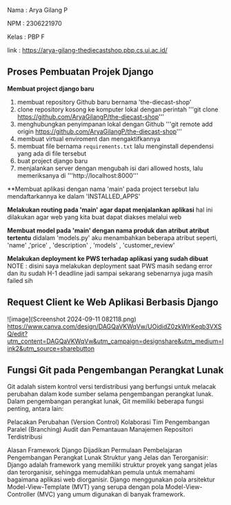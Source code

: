 Nama : Arya Gilang P

NPM : 2306221970

Kelas : PBP F

link : https://arya-gilang-thediecastshop.pbp.cs.ui.ac.id/

## Proses Pembuatan Projek Django

**Membuat project django baru**
1. membuat repository Github baru bernama 'the-diecast-shop'
2. clone repository kosong ke komputer lokal dengan perintah '''git clone https://github.com/AryaGilangP/the-diecast-shop'''
3. menghubungkan penyimpanan lokal dengan Github '''git remote add origin https://github.com/AryaGilangP/the-diecast-shop'''
4. membuat virtual enviroment dan mengaktifkannya
5. membuat file bernama `requirements.txt` lalu menginstall dependensi yang ada di file tersebut
6. buat project django baru 
7. menjalankan server dengan mengubah isi dari allowed hosts, lalu memeriksanya di '''http://localhost:8000'''

**Membuat aplikasi dengan nama 'main' pada project tersebut
lalu mendaftarkannya ke dalam 'INSTALLED_APPS'

**Melakukan routing pada 'main' agar dapat menjalankan aplikasi**
hal ini dilakukan agar web yang kita buat dapat diakses melalui web

**Membuat model pada 'main' dengan nama produk dan atribut atribut tertentu** 
didalam 'models.py' aku menambahkan beberapa atribut seperti, 'name' ,'price' , 'description' , 'models' , 'customer_review'

**Melakukan deployment ke PWS terhadap aplikasi yang sudah dibuat**
NOTE : disini saya melakukan deployment saat PWS masih sedang error dan itu sudah H-1 deadline jadi sampai sekarang sebenarnya juga masih failed sih

## Request Client ke Web Aplikasi Berbasis Django

![image](Screenshot 2024-09-11 082118.png)
https://www.canva.com/design/DAGQaVKWqVw/UOididZ0zkWlrKeqb3VXSQ/edit?utm_content=DAGQaVKWqVw&utm_campaign=designshare&utm_medium=link2&utm_source=sharebutton

## Fungsi Git pada Pengembangan Perangkat Lunak

Git adalah sistem kontrol versi terdistribusi yang berfungsi untuk melacak perubahan dalam kode sumber selama pengembangan perangkat lunak. Dalam pengembangan perangkat lunak, Git memiliki beberapa fungsi penting, antara lain:

Pelacakan Perubahan (Version Control) Kolaborasi Tim Pengembangan Paralel (Branching) Audit dan Pemantauan Manajemen Repositori Terdistribusi

Alasan Framework Django Dijadikan Permulaan Pembelajaran Pengembangan Perangkat Lunak Struktur yang Jelas dan Terorganisir: Django adalah framework yang memiliki struktur proyek yang sangat jelas dan terorganisir, sehingga memudahkan pemula untuk memahami bagaimana aplikasi web diorganisir. Django menggunakan pola arsitektur Model-View-Template (MVT) yang serupa dengan pola Model-View-Controller (MVC) yang umum digunakan di banyak framework.